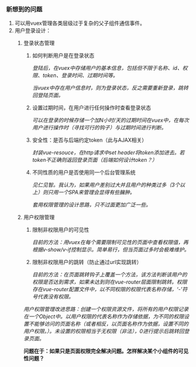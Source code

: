 ### 新想到的问题

1. 可以用vuex管理各类层级过于复杂的父子组件通信事件。
2. 用户登录设计：
    1. 登录状态管理
        1. 如何判断用户是在登录状态

            *登陆后，在vuex中存储用户的基本信息，包括但不限于名称、id、权限、token、登录时间、过期时间等。*

            *当vuex中存在用户信息时，则为登录状态，反之需要重新登录，跳转回登陆页面。*
        2. 设置过期时间，在用户进行任何操作时查看登录状态

            *可以在登录的时候存储一个加N小时/天的过期时间在vuex中，在每次用户进行操作时（寻找可行的钩子）与过期时间进行判断。*
        3. 安全性：是否与后端约定token（此与AJAX相关）

            *封装vue-resouce，在http请求中set header将token添加进去。若token不正确则返回登录页面（后端如何设计token？）*
        4. 不同性质的用户是否使用同一个后台管理系统

            *见仁见智。我认为，如果用户差别过大并且用户的种类过多（3个以上）则只用一个SPA来管理会显得有些臃肿。*

            *套用权限管理的设计思路，只不过面更加广泛一些。*
    2. 用户权限管理
        1. 限制非权限用户的可见性

            *目前的方法：用vuex在每个需要限制可见性的页面中查看权限值，再根据v-show/v-if控制显示。简单易行，但当页面过多时会极难维护。*

        2. 限制非权限用户的跳转（防止通过url实现跳转）

            *目前的方法：在页面跳转钩子上覆盖一个方法，该方法判断该用户的权限是否达到需求，如果未达到则在vue-router层面限制跳转。权限存在vue-router配置文件中，以不同权限的权限代表名称存储，‘-’符号代表没有权限。*

        *用户权限管理改进思路：创建一个权限资源文件，将所有的用户权限记录在一个Object中。以用户权限的代表名称作为存储依据，为不同的权限设置不能够访问的页面名称（或者相反，以页面名称作为依据，设置不同的用户权限。）。未设置的权限相当于无权限（非法），0进行提示后跳转回登录页面。*

        **问题在于：如果只是页面权限完全解决问题。怎样解决某个小组件的可见性问题？**
